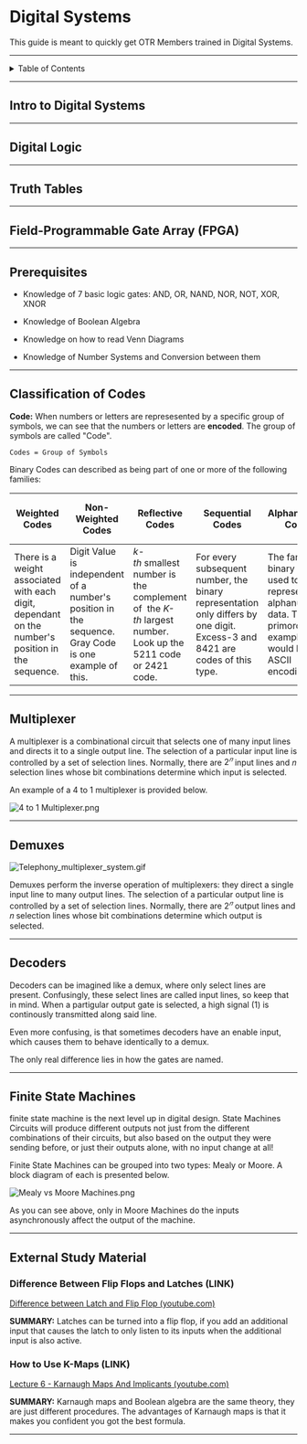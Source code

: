 # Digital Systems

This guide is meant to quickly get OTR Members trained in Digital Systems.

---

<details markdown="1">
  <summary>Table of Contents</summary>

-

</details>

---

## Intro to Digital Systems

---

## Digital Logic

---

## Truth Tables

---

## Field-Programmable Gate Array (FPGA)

---

## Prerequisites

- Knowledge of 7 basic logic gates: AND, OR, NAND, NOR, NOT, XOR, XNOR

- Knowledge of Boolean Algebra

- Knowledge on how to read Venn Diagrams

- Knowledge of Number Systems and Conversion between them

---

## Classification of Codes

**Code:** When numbers or letters are represesented by a specific group of symbols, we can see that the numbers or letters are **encoded**. The group of symbols are called "Code". 

```
Codes = Group of Symbols
```

Binary Codes can described as being part of one or more of the following families:

| Weighted Codes                                                                                    | Non-Weighted Codes                                                                                   | Reflective Codes                                                                                            | Sequential Codes                                                                                                             | Alphanumeric Codes                                                                                                  | Error Detecting  & Corrector Codes                                                                                         |
| ------------------------------------------------------------------------------------------------- | ---------------------------------------------------------------------------------------------------- | ----------------------------------------------------------------------------------------------------------- | ---------------------------------------------------------------------------------------------------------------------------- | ------------------------------------------------------------------------------------------------------------------- | -------------------------------------------------------------------------------------------------------------------------- |
| There is a weight associated with each digit, dependant on the number's position in the sequence. | Digit Value is independent of a number's position in the sequence. Gray Code is one example of this. | _k-th_ smallest number is the complement of  the _K-th_ largest number. Look up the 5211 code or 2421 code. | For every  subsequent number, the binary representation only differs by one digit. Excess-3 and 8421 are codes of this type. | The family of binary codes used to represent alphanumeric data. The primordial example would be the ASCII encoding. | The family of binary encoding is meant to detect and or correct failed data transmission.  Parity Checking is one example. |

---

## Multiplexer

A multiplexer is a combinational circuit that selects one of many input lines and directs it to a single output line. The selection of a particular input line is controlled by a set of selection lines. Normally, there are $2^𝑛$ input lines and 𝑛 selection lines whose bit combinations determine which input is selected.

An example of a 4 to 1 multiplexer is provided below.

![4 to 1 Multiplexer.png](\embedded\resources\pictures\4%20to%201%20Multiplexer.png)

---

## Demuxes

![Telephony_multiplexer_system.gif](\embedded\resources\pictures\Telephony_multiplexer_system.gif)

Demuxes perform the inverse operation of multiplexers: they direct a single input line to many output lines. The selection of a particular output line is controlled by a set of selection lines. Normally, there are $2^𝑛$ output lines and 𝑛 selection lines whose bit combinations determine which output is selected.

---

## Decoders

Decoders can be imagined like a demux, where only select lines are present. Confusingly, these select lines are called input lines, so keep that in mind. When a partigular output gate is selected, a high signal (1) is continously transmitted along said line.

Even more confusing, is that sometimes decoders have an enable input, which causes them to behave identically to a demux.

The only real difference lies in how the gates are named.

---

## Finite State Machines

 finite state machine is the next level up in digital design. State Machines Circuits will produce different outputs not just from the different combinations of their circuits, but also based on the output they were sending before, or just their outputs alone, with no input change at all!

 Finite State Machines can be grouped into two types: Mealy or Moore. A block diagram of each is presented below.

![Mealy vs Moore Machines.png](\embedded\resources\pictures\Mealy%20vs%20Moore%20Machines.png)

As you can see above, only in Moore Machines do the inputs asynchronously affect the output of the machine. 

---

## External Study Material

### Difference Between Flip Flops and Latches (LINK)

[Difference between Latch and Flip Flop (youtube.com)](https://www.youtube.com/watch?v=m1QBxTeVaNs&list=PLBlnK6fEyqRjMH3mWf6kwqiTbT798eAOm&index=148)

**SUMMARY:** Latches can be turned into a flip flop, if you add an additional input that causes the latch to only listen to its inputs when the additional input is also active.

### How to Use K-Maps (LINK)

[Lecture 6 - Karnaugh Maps And Implicants (youtube.com)](https://www.youtube.com/watch?v=EznCqZ1eh5Q&list=PL803563859BF7ED8C&index=6)

**SUMMARY:** Karnaugh maps and Boolean algebra are the same theory, they are just different procedures.
The advantages of Karnaugh maps is that it makes you confident you got the best formula.

---
